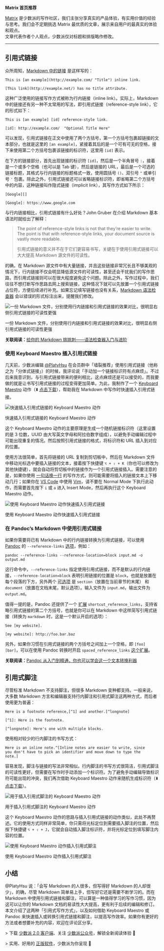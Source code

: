 **Matrix 首页推荐** 

[Matrix](https://sspai.com/matrix) 是少数派的写作社区，我们主张分享真实的产品体验，有实用价值的经验与思考。我们会不定期挑选 Matrix 最优质的文章，展示来自用户的最真实的体验和观点。   
文章代表作者个人观点，少数派仅对标题和排版略作修改。

___

## 引用式链接

众所周知，[Markdown 中的链接](https://sspai.com/link?target=https%3A%2F%2Fdaringfireball.net%2Fprojects%2Fmarkdown%2Fsyntax%23link) 是这样写的：

```
This is [an example](http://example.com/ "Title") inline link.

[This link](http://example.net/) has no title attribute.
```

这种广泛使用的链接写作方式被称为行内链接（inline link）。实际上，Markdown 中的链接还有另一种不太常用的写法，即引用式链接（reference-style link），它的形式如下：

```
This is [an example] [id] reference-style link.

[id]: http://example.com/  "Optional Title Here"
```

可以发现，引用式链接在正文中使用了两个方括号，第一个方括号包裹超链接的文本部分，也就是这里的 `[an example]`，紧接着其后的是一个可有可无的空格，接下来使用第二个方括号包裹该链接的标识符，这里用 `[id]` 表示。

在下方的链接部分，首先出现链接的标识符 `[id]`，然后是一个半角冒号 `:`，接着是一个或多个空格（也可以是 Tab 键），然后是链接的 URL，最后是一个可选的链接标题，其格式与行内链接的标题格式一致，使用圆括号 `()`、双引号 `"` 或单引号 `'` 包裹。除此之外，引用式链接还可以省略链接标识符，即省略第二个方括号中的内容，这种链接叫作隐式链接（implicit link），其写作方式如下所示：

```
[Google][]

[Google]: https://www.google.com
```

与行内链接相比，引用式链接有什么好处？John Gruber 在介绍 Markdown 基本语法时就给出了解释：

> The point of reference-style links is not that they’re easier to write. The point is that with reference-style links, your document source is vastly more readable.
> 
> 引用式链接的意义并不在于它们更容易书写，关键在于使用引用式链接可以大大提高 Markdown 源文件的可读性。

的确，在 Markdown 源文件中有大量链接，并且这些链接非常冗长且不够美观的情况下，行内链接不仅会明显降低源文件的可读性，甚至还会干扰我们的写作思路，而引用式链接则可以在很大程度避免这个问题。除此之外，写作过程中，我们往往不想打断写作思路去网上搜索链接，这种情况下就可以先放置一个引用式链接占位符，方便后续进行补充。如果忘记填写链接也没有关系，[Markdown 语法检查器](https://sspai.com/prime/story/markdown-linter-a-primer) 会以错误的形式标注出来，提醒我们修改。

![一份 Markdown 文件，分别使用行内链接和引用式链接的效果对比，很明显右侧引用式链接的可读性更强](https://cdn.sspai.com/2022/12/28/article/fcd932fe80736e573a5babb27fba8dbd?imageView2/2/w/1120/q/90/interlace/1/ignore-error/1)

一份 Markdown 文件，分别使用行内链接和引用式链接的效果对比，很明显右侧引用式链接的可读性更强

**关联阅读：**[给你的 Markdown 挑挑刺——语法检查器入门与进阶](https://sspai.com/prime/story/markdown-linter-a-primer)

### 使用 Keyboard Maestro 插入引用式链接

几天前，少数派编辑 [@PlatyHsu](https://sspai.com/u/platyhsu/updates) 在会员群中「墙裂推荐」使用引用式链接（他称之为「分体式链接」）的时候，我评论说「手动加一个链接标识符有点麻烦」。不过后来我意识到，与引用式链接带来的便利相比，这点麻烦还是可以接受的，而我要做的就是让书写引用式链接的过程变得更加简单。为此，我制作了一个 [Keyboard Maestro](https://sspai.com/link?target=https%3A%2F%2Fwww.keyboardmaestro.com%2F) 动作（⬇️ [点击下载](https://sspai.com/link?target=https%3A%2F%2Fp15.p3.n0.cdn.getcloudapp.com%2Fitems%2FOAu2Q1mJ%2Ffc7518c1-b6d8-46cc-973c-776fbbf69cde.kmmacros)），帮助我在 Markdown 中写作时快速插入引用式链接。

![快速插入引用式链接的 Keyboard Maestro 动作](https://cdn.sspai.com/2022/12/28/article/c8d60b2cccc711c55eaa8b21d7bc1e26?imageView2/2/w/1120/q/90/interlace/1/ignore-error/1)

快速插入引用式链接的 Keyboard Maestro 动作

这个 Keyboard Maestro 动作的主要原理是生成一个随机链接标识符（这里设置的是 3 位数，UUID 由大写英文字母和阿拉伯数字组成），以避免手动编辑过程中可能出现重复的情况。然后按照引用式链接的格式，将标识符和 URL 插入到对应的位置。

使用方法很简单，首先将链接的 URL 复制到剪切板中，然后在 Markdown 文件中移动光标选中要插入链接的文本，接着按下快捷键 `⌥ + ⇧ + K`（你也可以修改为其他快捷键），就会自动将剪切板中的链接作为一个引用式链接插入。需要注意的是，如果你使用 [一句话换一行](https://sspai.com/post/73957) 的写作方式，则可能需要将插入的链接文本上下移动几行；如果你在 [VS Code](https://sspai.com/link?target=https%3A%2F%2Fcode.visualstudio.com%2F) 中使用 [Vim](https://sspai.com/link?target=https%3A%2F%2Fwww.vim.org%2F)，请不要在 Normal Mode 下执行此动作，而需要首先按下 `i` 或 `a` 进入 Insert Mode，然后再执行这个 Keyboard Maestro 动作。

![使用 Keyboard Maestro 动作快速插入引用式链接](https://cdn.sspai.com/2022/12/28/article/12229804bed1dccdccf78a6b63cef334?imageView2/2/w/1120/q/90/interlace/1/ignore-error/1)

使用 Keyboard Maestro 动作快速插入引用式链接

### 在 Pandoc’s Markdown 中使用引用式链接

如果你需要将已有 Markdown 中的行内链接转换为引用式链接，可以使用 [Pandoc](https://sspai.com/link?target=https%3A%2F%2Fpandoc.org%2F) 的 `--reference-links` [选项](https://sspai.com/link?target=https%3A%2F%2Fpandoc.org%2FMANUAL.html%23option--reference-links)，例如：

```
pandoc --reference-links --reference-location=block input.md -o output.md
```

这行命令中，`--reference-links` 指定使用引用式链接，而不是默认的行内链接，`--reference-location=block` 表明引用链接的位置是 `block`，也就是放置在每个段落的下方，另外两个 [可选项](https://sspai.com/link?target=https%3A%2F%2Fpandoc.org%2FMANUAL.html%23option--reference-location) 是 `section`（放置在当前章节的末尾） 和 `document`（放置在文档末尾，默认选项）。输入文件为 `input.md`，输出文件为 `output.md`。

值得一提的是，Pandoc 还提供了一个 [扩展](https://sspai.com/link?target=https%3A%2F%2Fpandoc.org%2FMANUAL.html%23extension-shortcut_reference_links) `shortcut_reference_links`，支持省略引用式链接的第二个方括号，也就是你可以在 Markdown 中这样简写引用式链接（转换为 `markdown` 时，这是一个默认开启的选项）：

```
See [my website].

[my website]: http://foo.bar.baz
```

另外，如果你习惯在引用式链接的两个方括号之间加上一个空格，即 `[foo] [bar]`，可以在使用 Pandoc 转换时开启 `spaced_reference_links` [这个扩展](https://sspai.com/link?target=https%3A%2F%2Fpandoc.org%2FMANUAL.html%23extension-spaced_reference_links)。

**关联阅读：**[Pandoc 从入门到精通，你也可以学会这一个文本转换利器](https://sspai.com/post/77206)

## 引用式脚注

尽管标准 Markdown 不支持脚注，但很多 Markdown 变种都支持。一般来说，大多数 Markdown 方言和编辑器支持行内脚注和引用式脚注这两种方式，而后者使用更为普遍：

```
Here is a footnote reference,[^1] and another.[^longnote]

[^1]: Here is the footnote.

[^longnote]: Here's one with multiple blocks.
```

使用相对较少的行内脚注的书写方式：

```
Here is an inline note.^[Inline notes are easier to write, since
you don't have to pick an identifier and move down to type the
note.]
```

容易发现，脚注与链接的写法非常相似。行内脚注的书写方式很简洁，引用式脚注的可读性更好，但需要在写作时手动添加一个标识符。为了避免手动编辑导致标识符可能出现的冲突，我们再次借助 Keyboard Maestro 动作来随机生成标识符（⬇️ [点击下载](https://sspai.com/link?target=https%3A%2F%2Fp15.p3.n0.cdn.getcloudapp.com%2Fitems%2FJruyDYRv%2F585c8c91-e0b3-414d-bffc-b3c5b3042d07.kmmacros)）。

![用于插入引用式脚注的 Keyboard Maestro 动作](https://cdn.sspai.com/2022/12/28/article/8b8121fba4929d4ea289f056dcd06ba1?imageView2/2/w/1120/q/90/interlace/1/ignore-error/1)

用于插入引用式脚注的 Keyboard Maestro 动作

这个 Keyboard Maestro 动作的思路与插入引用式链接的动作类似，此处不再赘述。它的使用方式同样非常简单，你只需将光标定位到需要插入脚注的位置，然后按下快捷键 `⌥ + ⇧ + J`，它就会自动插入脚注标识符，并将光标定位到填写脚注内容的位置。

![使用 Keyboard Maestro 动作插入引用式脚注](https://cdn.sspai.com/2022/12/28/article/608d68409a373d3144195d7a54dc97c5?imageView2/2/w/1120/q/90/interlace/1/ignore-error/1)

使用 Keyboard Maestro 动作插入引用式脚注

## 小结

@PlatyHsu 说：「会写 Markdown 的人很多，但写得好 Markdown 的人却很少」，的确，尽管 Markdown 简单易上手，但写好它还是需要不断学习的。而在 Markdown 中使用引用式链接和脚注，可以算是一种值得学习的写作习惯，因为这可以让你的 Markdown 文档的易读性大大提高，更有利于后续的编辑和修订。本文介绍了这两种「引用式写作方式」，以及如何借助 Keyboard Maestro 或 Pandoc 来快速插入或转换引用式链接和脚注，以提高写作效率。如果你有更好的方法或者想要补充的内容，欢迎在评论区分享。

\> 下载 [少数派 2.0 客户端](https://sspai.com/page/client)、关注 [少数派公众号](https://sspai.com/s/J71e)，解锁全新阅读体验 📰

\> 实用、好用的 [正版软件](https://sspai.com/mall)，少数派为你呈现 🚀